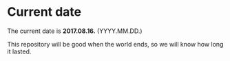 # Current date

The current date is **2017.08.16.** (YYYY.MM.DD.)

This repository will be good when the world ends, so we will know how long it lasted.